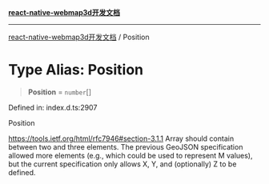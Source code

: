 [**react-native-webmap3d开发文档**](../README.md)

***

[react-native-webmap3d开发文档](../globals.md) / Position

# Type Alias: Position

> **Position** = `number`[]

Defined in: index.d.ts:2907

Position

https://tools.ietf.org/html/rfc7946#section-3.1.1
Array should contain between two and three elements.
The previous GeoJSON specification allowed more elements (e.g., which could be used to represent M values),
but the current specification only allows X, Y, and (optionally) Z to be defined.
